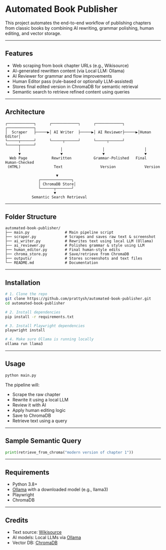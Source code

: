# Automated Book Publisher

This project automates the end-to-end workflow of publishing chapters from classic books by combining AI rewriting, grammar polishing, human editing, and vector storage.

---

## Features

-  Web scraping from book chapter URLs (e.g., Wikisource)
-  AI-generated rewritten content (via Local LLM: Ollama)
-  AI Reviewer for grammar and flow improvements
-  Human Editor pass (rule-based or optionally LLM-assisted)
-  Stores final edited version in ChromaDB for semantic retrieval
-  Semantic search to retrieve refined content using queries

---

##  Architecture

```
┌────────────┐      ┌────────────┐      ┌────────────┐      ┌────────────┐
│  Scraper   ├─────▶│ AI Writer  ├─────▶│ AI Reviewer├─────▶│Human Editor│
└─────┬──────┘      └─────┬──────┘      └─────┬──────┘      └─────┬──────┘
      │                  │                  │                  │
      ▼                  ▼                  ▼                  ▼
  Web Page           Rewritten          Grammar-Polished   Final Human-Checked
 (HTML)               Text                 Version             Version

                       ▼
               ┌──────────────┐
               │ ChromaDB Store│
               └──────┬───────┘
                      ▼
            Semantic Search Retrieval
```

---

##  Folder Structure

```
automated-book-publisher/
├── main.py                # Main pipeline script
├── scraper.py             # Scrapes and saves raw text & screenshot
├── ai_writer.py           # Rewrites text using local LLM (Ollama)
├── ai_reviewer.py         # Polishes grammar & style using LLM
├── human_editor.py        # Final human-style edits
├── chroma_store.py        # Save/retrieve from ChromaDB
├── outputs/               # Stores screenshots and text files
└── README.md              # Documentation
```

---

## Installation

```bash
# 1. Clone the repo
git clone https://github.com/prattysh/automated-book-publisher.git
cd automated-book-publisher

# 2. Install dependencies
pip install -r requirements.txt

# 3. Install Playwright dependencies
playwright install

# 4. Make sure Ollama is running locally
ollama run llama3
```

---

## Usage

```bash
python main.py
```

The pipeline will:
- Scrape the raw chapter
- Rewrite it using a local LLM
- Review it with AI
- Apply human editing logic
- Save to ChromaDB
- Retrieve text using a query

---

## Sample Semantic Query

```python
print(retrieve_from_chroma("modern version of chapter 1"))
```

---

## Requirements

- Python 3.8+
- [Ollama](https://ollama.com) with a downloaded model (e.g., llama3)
- Playwright
- ChromaDB

---

## Credits

- Text source: [Wikisource](https://en.wikisource.org)
- AI models: Local LLMs via [Ollama](https://ollama.com)
- Vector DB: [ChromaDB](https://www.trychroma.com)
